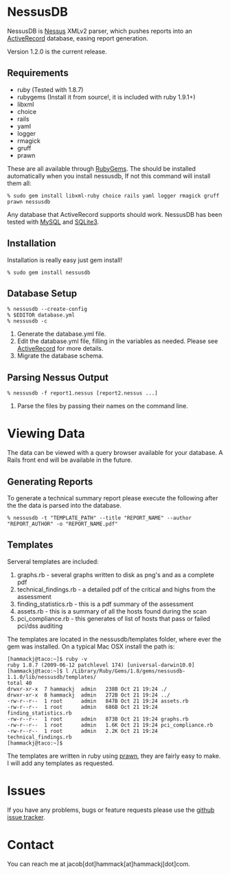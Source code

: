 # NessusDB #

NessusDB is [Nessus](http://www.nessus.org) XMLv2 parser, which pushes reports into an [ActiveRecord](http://api.rubyonrails.org/classes/ActiveRecord/Base.html) database, easing report generation. 

Version 1.2.0 is the current release.

## Requirements ##

- ruby (Tested with 1.8.7)
- rubygems (Install it from source!, it is included with ruby 1.9.1+)
- libxml
- choice
- rails
- yaml 
- logger
- rmagick
- gruff
- prawn

These are all available through [RubyGems](http://rubygems.org/). The should be installed automatically when you install nessusdb, If not this command will install them all:

	% sudo gem install libxml-ruby choice rails yaml logger rmagick gruff prawn nessusdb

Any database that ActiveRecord supports should work. NessusDB has been tested with [MySQL](http://www.mysql.com/) and [SQLite3](http://sqlite.org/). 

## Installation ##
Installation is really easy just gem install!

	% sudo gem install nessusdb

## Database Setup ##

	% nessusdb --create-config
	% $EDITOR database.yml
	% nessusdb -c

1. Generate the database.yml file.
2. Edit the database.yml file, filling in the variables as needed. Please see [ActiveRecord](http://api.rubyonrails.org/classes/ActiveRecord/Base.html) for more details.
3. Migrate the database schema.


## Parsing Nessus Output ##

	% nessusdb -f report1.nessus [report2.nessus ...]

1. Parse the files by passing their names on the command line.


# Viewing Data #
The data can be viewed with a query browser available for your database. A Rails front end will be available in the future.

## Generating Reports ##
To generate a technical summary report please execute the following after the the data is parsed into the database.

	% nessusdb -t "TEMPLATE_PATH" --title "REPORT_NAME" --author "REPORT_AUTHOR" -o "REPORT_NAME.pdf"
	
## Templates ##
Serveral templates are included:

1. graphs.rb - several graphs written to disk as png's and as a complete pdf
2. technical_findings.rb - a detailed pdf of the critical and highs from the assessment
3. finding_statistics.rb - this is a pdf summary of the assessment
4. assets.rb - this is a summary of all the hosts found during the scan
5. pci_compliance.rb - this generates of list of hosts that pass or failed pci/dss auditing
	
The templates are located in the nessusdb/templates folder, where ever the gem was installed. On a typical Mac OSX install the path is:

	[hammackj@taco:~]$ ruby -v
	ruby 1.8.7 (2009-06-12 patchlevel 174) [universal-darwin10.0]
	[hammackj@taco:~]$ l /Library/Ruby/Gems/1.8/gems/nessusdb-1.1.0/lib/nessusdb/templates/
	total 40
	drwxr-xr-x  7 hammackj  admin   238B Oct 21 19:24 ./
	drwxr-xr-x  8 hammackj  admin   272B Oct 21 19:24 ../
	-rw-r--r--  1 root      admin   847B Oct 21 19:24 assets.rb
	-rw-r--r--  1 root      admin   686B Oct 21 19:24 finding_statistics.rb
	-rw-r--r--  1 root      admin   873B Oct 21 19:24 graphs.rb
	-rw-r--r--  1 root      admin   1.6K Oct 21 19:24 pci_compliance.rb
	-rw-r--r--  1 root      admin   2.2K Oct 21 19:24 technical_findings.rb
	[hammackj@taco:~]$ 

The templates are written in ruby using [prawn](http://prawn.majesticseacreature.com/), they are fairly easy to make. I will add any templates as requested.

# Issues #
If you have any problems, bugs or feature requests please use the [github issue tracker](http://github.com/hammackj/nessusdb/issues).

# Contact #
You can reach me at jacob[dot]hammack[at]hammackj[dot]com.

